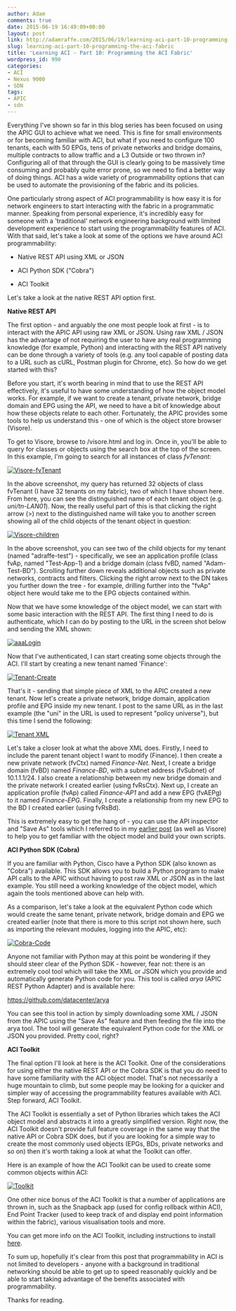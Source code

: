 ```yaml
---
author: Adam
comments: true
date: 2015-06-19 16:49:09+00:00
layout: post
link: http://adamraffe.com/2015/06/19/learning-aci-part-10-programming-the-aci-fabric/
slug: learning-aci-part-10-programming-the-aci-fabric
title: 'Learning ACI - Part 10: Programming the ACI Fabric'
wordpress_id: 990
categories:
- ACI
- Nexus 9000
- SDN
tags:
- APIC
- sdn
---
```


Everything I've shown so far in this blog series has been focused on using the APIC GUI to achieve what we need. This is fine for small environments or for becoming familiar with ACI, but what if you need to configure 100 tenants, each with 50 EPGs, tens of private networks and bridge domains, multiple contracts to allow traffic and a L3 Outside or two thrown in? Configuring all of that through the GUI is clearly going to be massively time consuming and probably quite error prone, so we need to find a better way of doing things. ACI has a wide variety of programmability options that can be used to automate the provisioning of the fabric and its policies.

<!-- more -->

One particularly strong aspect of ACI programmability is how easy it is for network engineers to start interacting with the fabric in a programmatic manner. Speaking from personal experience, it's incredibly easy for someone with a 'traditional' network engineering background with limited development experience to start using the programmability features of ACI. With that said, let's take a look at some of the options we have around ACI programmability:



	
  * Native REST API using XML or JSON

	
  * ACI Python SDK ("Cobra")

	
  * ACI Toolkit


Let's take a look at the native REST API option first.

**Native REST API**

The first option - and arguably the one most people look at first - is to interact with the APIC API using raw XML or JSON. Using raw XML / JSON has the advantage of not requiring the user to have any real programming knowledge (for example, Python) and interacting with the REST API natively can be done through a variety of tools (e.g. any tool capable of posting data to a URL such as cURL, Postman plugin for Chrome, etc). So how do we get started with this?

Before you start, it's worth bearing in mind that to use the REST API effectively, it's useful to have some understanding of how the object model works. For example, if we want to create a tenant, private network, bridge domain and EPG using the API, we need to have a bit of knowledge about how these objects relate to each other. Fortunately, the APIC provides some tools to help us understand this - one of which is the object store browser (Visore).

To get to Visore, browse to <APIC-IP-address>/visore.html and log in. Once in, you'll be able to query for classes or objects using the search box at the top of the screen. In this example, I'm going to search for all instances of class _fvTenant:_

[![Visore-fvTenant](https://adamraffe.files.wordpress.com/2015/06/visore-fvtenant.png)](https://adamraffe.files.wordpress.com/2015/06/visore-fvtenant.png)

In the above screenshot, my query has returned 32 objects of class fvTenant (I have 32 tenants on my fabric), two of which I have shown here. From here, you can see the distinguished name of each tenant object (e.g. _uni/tn-LAN01_). Now, the really useful part of this is that clicking the right arrow (>) next to the distinguished name will take you to another screen showing all of the child objects of the tenant object in question:

[![Visore-children](https://adamraffe.files.wordpress.com/2015/06/visore-children.png)](https://adamraffe.files.wordpress.com/2015/06/visore-children.png)

In the above screenshot, you can see two of the child objects for my tenant (named "adraffe-test") - specifically, we see an application profile (class fvAp, named "Test-App-1) and a bridge domain (class fvBD, named "Adam-Test-BD"). Scrolling further down reveals additional objects such as private networks, contracts and filters. Clicking the right arrow next to the DN takes you further down the tree - for example, drilling further into the "fvAp" object here would take me to the EPG objects contained within.

Now that we have some knowledge of the object model, we can start with some basic interaction with the REST API. The first thing I need to do is authenticate, which I can do by posting to the URL in the screen shot below and sending the XML shown:

[![aaaLogin](https://adamraffe.files.wordpress.com/2015/06/aaalogin.png)](https://adamraffe.files.wordpress.com/2015/06/aaalogin.png)

Now that I've authenticated, I can start creating some objects through the ACI. I'll start by creating a new tenant named 'Finance':

[![Tenant-Create](https://adamraffe.files.wordpress.com/2015/06/tenant-create.png)](https://adamraffe.files.wordpress.com/2015/06/tenant-create.png)

That's it - sending that simple piece of XML to the APIC created a new tenant. Now let's create a private network, bridge domain, application profile and EPG inside my new tenant. I post to the same URL as in the last example (the "uni" in the URL is used to represent "policy universe"), but this time I send the following:

[![Tenant XML](https://adamraffe.files.wordpress.com/2015/06/tenant-xml.png)](https://adamraffe.files.wordpress.com/2015/06/tenant-xml.png)

Let's take a closer look at what the above XML does. Firstly, I need to include the parent tenant object I want to modify (Finance). I then create a new private network (fvCtx) named _Finance-Net_. Next, I create a bridge domain (fvBD) named _Finance-BD_, with a subnet address (fvSubnet) of 10.1.1.1/24. I also create a relationship between my new bridge domain and the private network I created earlier (using fvRsCtx). Next up, I create an application profile (fvAp) called _Finance-AP1_ and add a new EPG (fvAEPg) to it named _Finance-EPG_. Finally, I create a relationship from my new EPG to the BD I created earlier (using fvRsBd).

This is extremely easy to get the hang of - you can use the API inspector and "Save As" tools which I referred to in my [earlier post](http://adamraffe.com/2014/12/03/learning-aci-part-3-getting-familiar-with-the-apic/) (as well as Visore) to help you to get familiar with the object model and build your own scripts.

**ACI Python SDK (Cobra)**

If you are familiar with Python, Cisco have a Python SDK (also known as "Cobra") available. This SDK allows you to build a Python program to make API calls to the APIC without having to post raw XML or JSON as in the last example. You still need a working knowledge of the object model, which again the tools mentioned above can help with.

As a comparison, let's take a look at the equivalent Python code which would create the same tenant, private network, bridge domain and EPG we created earlier (note that there is more to this script not shown here, such as importing the relevant modules, logging into the APIC, etc):

[![Cobra-Code](https://adamraffe.files.wordpress.com/2015/06/cobra-code.png)](https://adamraffe.files.wordpress.com/2015/06/cobra-code.png)

Anyone not familiar with Python may at this point be wondering if they should steer clear of the Python SDK - however, fear not: there is an extremely cool tool which will take the XML or JSON which you provide and automatically generate Python code for you. This tool is called _arya_ (APIC REST Python Adapter) and is available here:

https://github.com/datacenter/arya

You can see this tool in action by simply downloading some XML / JSON from the APIC using the "Save As" feature and then feeding the file into the arya tool. The tool will generate the equivalent Python code for the XML or JSON you provided. Pretty cool, right?

**ACI Toolkit**

The final option I'll look at here is the ACI Toolkit. One of the considerations for using either the native REST API or the Cobra SDK is that you do need to have some familiarity with the ACI object model. That's not necessarily a huge mountain to climb, but some people may be looking for a quicker and simpler way of accessing the programmability features available with ACI. Step forward, ACI Toolkit.

The ACI Toolkit is essentially a set of Python libraries which takes the ACI object model and abstracts it into a greatly simplified version. Right now, the ACI Toolkit doesn't provide full feature coverage in the same way that the native API or Cobra SDK does, but if you are looking for a simple way to create the most commonly used objects (EPGs, BDs, private networks and so on) then it's worth taking a look at what the Toolkit can offer.

Here is an example of how the ACI Toolkit can be used to create some common objects within ACI:

[![Toolkit](https://adamraffe.files.wordpress.com/2015/06/toolkit.png)](https://adamraffe.files.wordpress.com/2015/06/toolkit.png)

One other nice bonus of the ACI Toolkit is that a number of applications are thrown in, such as the Snapback app (used for config rollback within ACI), End Point Tracker (used to keep track of and display end point information within the fabric), various visualisation tools and more.

You can get more info on the ACI Toolkit, including instructions to install [here](http://datacenter.github.io/acitoolkit/docsbuild/html/).

To sum up, hopefully it's clear from this post that programmability in ACI is not limited to developers - anyone with a background in traditional networking should be able to get up to speed reasonably quickly and be able to start taking advantage of the benefits associated with programmability.

Thanks for reading.
